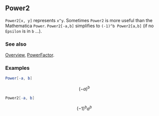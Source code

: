 ## Power2

`Power2[x, y]` represents `x^y`.  Sometimes `Power2` is more useful than the Mathematica `Power`. `Power2[-a,b]` simplifies to `(-1)^b Power2[a,b]` (if no `Epsilon` is in `b` ...).

### See also

[Overview](Extra/FeynCalc.md), [PowerFactor](PowerFactor.md).

### Examples

```mathematica
Power[-a, b]
```

$$(-a)^b$$

```mathematica
Power2[-a, b]
```

$$(-1)^b a^b$$